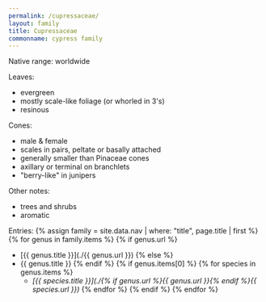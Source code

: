 ```yaml
---
permalink: /cupressaceae/
layout: family
title: Cupressaceae
commonname: cypress family
---
```


Native range: worldwide

Leaves:
  - evergreen
  - mostly scale-like foliage (or whorled in 3's)
  - resinous

Cones:
  - male & female
  - scales in pairs, peltate or basally attached
  - generally smaller than Pinaceae cones
  - axillary or terminal on branchlets
  - "berry-like" in junipers

Other notes:
  - trees and shrubs
  - aromatic

Entries:
{% assign family = site.data.nav | where: "title", page.title | first %}
{% for genus in family.items %}
  {% if genus.url %}
  - [{{ genus.title }}](./{{ genus.url }})
  {% else %}
  - {{ genus.title }}
  {% endif %}
  {% if genus.items[0] %}
  {% for species in genus.items %}
    - *[{{ species.title }}](./{% if genus.url %}{{ genus.url }}{% endif %}{{ species.url }})*
  {% endfor %}
  {% endif %}
{% endfor %}
